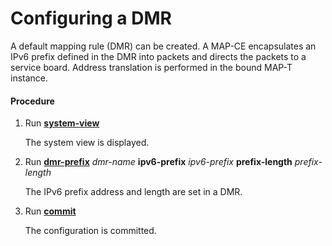 Configuring a DMR
=================

A default mapping rule (DMR) can be created. A MAP-CE encapsulates an IPv6 prefix defined in the DMR into packets and directs the packets to a service board. Address translation is performed in the bound MAP-T instance.

#### Procedure

1. Run [**system-view**](cmdqueryname=system-view)
   
   
   
   The system view is displayed.
2. Run [**dmr-prefix**](cmdqueryname=dmr-prefix) *dmr-name* **ipv6-prefix** *ipv6-prefix* **prefix-length** *prefix-length*
   
   
   
   The IPv6 prefix address and length are set in a DMR.
3. Run [**commit**](cmdqueryname=commit)
   
   
   
   The configuration is committed.
